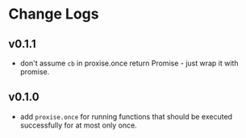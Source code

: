 # Change Logs

## v0.1.1

 - don't assume `cb` in proxise.once return Promise - just wrap it with promise.


## v0.1.0

 - add `proxise.once` for running functions that should be executed successfully for at most only once.
